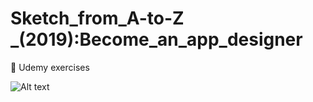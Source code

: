 # Sketch_from_A-to-Z _(2019):Become_an_app_designer
💎 Udemy exercises 


![Alt text](https://github.com/manelpz/Udemy_Sketch-from-A-to-Z-Become-an-App-Designer/blob/master/Screen%20Shot%202020-04-11%20at%2012.32.39.png "sketch capture of excercise")

